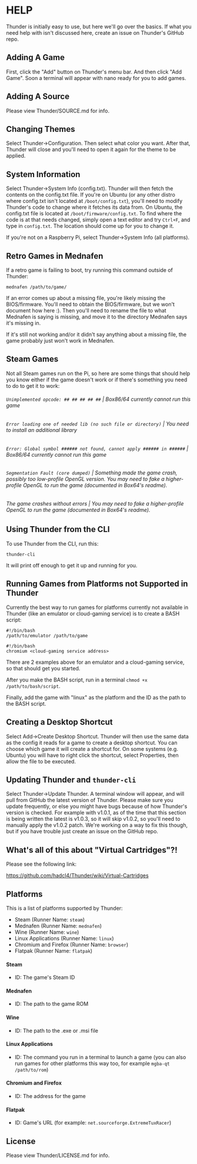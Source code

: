 # HELP
Thunder is initially easy to use, but here we'll go over the basics. If what you need help with isn't discussed here, create an issue on Thunder's GitHub repo.
## Adding A Game
First, click the "Add" button on Thunder's menu bar. And then click "Add Game". Soon a terminal will appear with nano ready for you to add games.
## Adding A Source
Please view Thunder/SOURCE.md for info.
## Changing Themes
Select Thunder->Configuration. Then select what color you want. After that, Thunder will close and you'll need to open it again for the theme to be applied.
## System Information
Select Thunder->System Info (config.txt). Thunder will then fetch the contents on the config.txt file. If you're on Ubuntu (or any other distro where config.txt isn't located at `/boot/config.txt`), you'll need to modify Thunder's code to change where it fetches its data from. On Ubuntu, the config.txt file is located at `/boot/firmware/config.txt`. To find where the code is at that needs changed, simply open a text editor and try `Ctrl+F`, and type in `config.txt`. The location should come up for you to change it.

If you're not on a Raspberry Pi, select Thunder->System Info (all platforms).
## Retro Games in Mednafen
If a retro game is failing to boot, try running this command outside of Thunder:
```
mednafen /path/to/game/
```
If an error comes up about a missing file, you're likely missing the BIOS/firmware. You'll need to obtain the BIOS/firmware, but we won't document how here :). Then you'll need to rename the file to what Mednafen is saying is missing, and move it to the directory Mednafen says it's missing in.

If it's still not working and/or it didn't say anything about a missing file, the game probably just won't work in Mednafen.
## Steam Games
Not all Steam games run on the Pi, so here are some things that should help you know either if the game doesn't work or if there's something you need to do to get it to work:
###### `Unimplemented opcode: ## ## ## ## ##` | Box86/64 currently cannot run this game
###### `Error loading one of needed lib (no such file or directory)` | You need to install an additional library
###### `Error: Global symbol ###### not found, cannot apply ###### in ######` | Box86/64 currently cannot run this game
###### `Segmentation Fault (core dumped)` | Something made the game crash, possibly too low-profile OpenGL version. You may need to fake a higher-profile OpenGL to run the game (documented in Box64's readme).
###### The game crashes without errors | You may need to fake a higher-profile OpenGL to run the game (documented in Box64's readme).
## Using Thunder from the CLI
To use Thunder from the CLI, run this:
```
thunder-cli
```
It will print off enough to get it up and running for you. 
## Running Games from Platforms not Supported in Thunder
Currently the best way to run games for platforms currently not available in Thunder (like an emulator or cloud-gaming service) is to create a BASH script:
```
#!/bin/bash
/path/to/emulator /path/to/game
```
```
#!/bin/bash
chromium <cloud-gaming service address>
```
There are 2 examples above for an emulator and a cloud-gaming service, so that should get you started.

After you make the BASH script, run in a terminal `chmod +x /path/to/bash/script`.

Finally, add the game with "linux" as the platform and the ID as the path to the BASH script.
## Creating a Desktop Shortcut
Select Add->Create Desktop Shortcut. Thunder will then use the same data as the config it reads for a game to create a desktop shortcut. You can choose which game it will create a shortcut for. On some systems (e.g. Ubuntu) you will have to right click the shortcut, select Properties, then allow the file to be executed.
## Updating Thunder and `thunder-cli`
Select Thunder->Update Thunder. A terminal window will appear, and will pull from GitHub the latest version of Thunder. Please make sure you update frequently, or else you might have bugs because of how Thunder's version is checked. For example with v1.0.1, as of the time that this section is being written the latest is v1.0.3, so it will skip v1.0.2, so you'll need to manually apply the v1.0.2 patch. We're working on a way to fix this though, but if you have trouble just create an issue on the GitHub repo. 
## What's all of this about "Virtual Cartridges"?!
Please see the following link:

https://github.com/hadcl4/Thunder/wiki/Virtual-Cartridges

## Platforms
This is a list of platforms supported by Thunder:

- Steam (Runner Name: `steam`)
- Mednafen (Runner Name: `mednafen`)
- Wine (Runner Name: `wine`)
- Linux Applications (Runner Name: `linux`)
- Chromium and Firefox (Runner Name: `browser`)
- Flatpak (Runner Name: `flatpak`)

#### Steam

- ID: The game's Steam ID

#### Mednafen

- ID: The path to the game ROM

#### Wine

- ID: The path to the .exe or .msi file

#### Linux Applications

- ID: The command you run in a terminal to launch a game (you can also run games for other platforms this way too, for example `mgba-qt /path/to/rom`)

#### Chromium and Firefox

- ID: The address for the game

#### Flatpak

- ID: Game's URL (for example: `net.sourceforge.ExtremeTuxRacer`)

## License
Please view Thunder/LICENSE.md for info.
